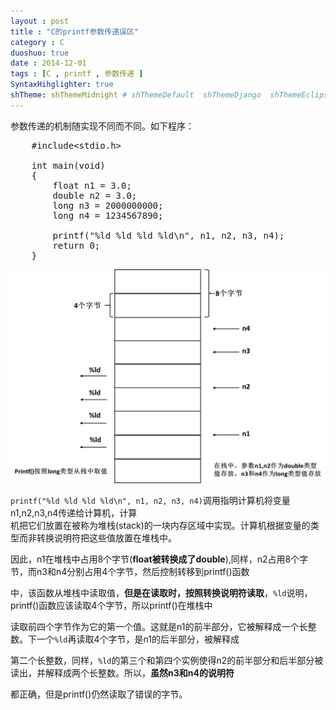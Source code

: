 ```yaml
---
layout : post
title : "C的printf参数传递误区"
category : C
duoshuo: true
date : 2014-12-01
tags : [C , printf , 参数传递 ]
SyntaxHihglighter: true
shTheme: shThemeMidnight # shThemeDefault  shThemeDjango  shThemeEclipse  shThemeEmacs  shThemeFadeToGrey  shThemeMidnight  shThemeRDark
---
```


参数传递的机制随实现不同而不同。如下程序：

<pre class="brush: c; ">
	#include&lt;stdio.h&gt;

	int main(void)
	{
		float n1 = 3.0;
		double n2 = 3.0;
		long n3 = 2000000000;
		long n4 = 1234567890;
	
		printf("%ld %ld %ld %ld\n", n1, n2, n3, n4);
		return 0;
	}
</pre>

<!-- more -->

![参数传递](/res/img/blog/2014/12/01/trans_param.png)

```printf("%ld %ld %ld %ld\n", n1, n2, n3, n4)```调用指明计算机将变量n1,n2,n3,n4传递给计算机，计算  
机把它们放置在被称为堆栈(stack)的一块内存区域中实现。计算机根据变量的类型而非转换说明符把这些值放置在堆栈中。

因此，n1在堆栈中占用8个字节(**float被转换成了double**),同样，n2占用8个字节，而n3和n4分别占用4个字节，然后控制转移到printf()函数

中，该函数从堆栈中读取值，**但是在读取时，按照转换说明符读取**，```%ld```说明，printf()函数应该读取4个字节，所以printf()在堆栈中

读取前四个字节作为它的第一个值。这就是n1的前半部分，它被解释成一个长整数。下一个```%ld```再读取4个字节，是n1的后半部分，被解释成

第二个长整数，同样，```%ld```的第三个和第四个实例使得n2的前半部分和后半部分被读出，并解释成两个长整数。所以，**虽然n3和n4的说明符**

都正确，但是printf()仍然读取了错误的字节。





